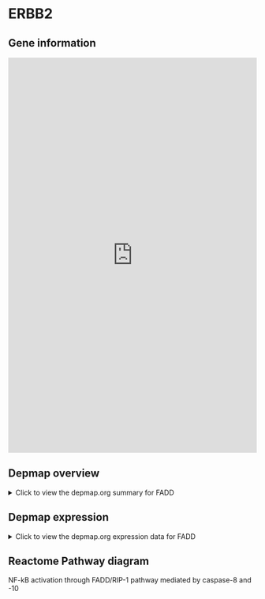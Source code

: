 <h1>ERBB2</h1>

<h2>Gene information</h2>
<iframe src="https://depmap.org/portal/gene/FADD?tab=about" style="border:none;width:100%;height:800px"></iframe>

<h2>Depmap overview</h2>
<details>
  <summary>Click to view the depmap.org summary for FADD</summary>
  <iframe src="https://depmap.org/portal/gene/FADD?tab=overview" style="border:none;width:100%;height:800px"></iframe>
</details>

<h2>Depmap expression</h2>
<details>
  <summary>Click to view the depmap.org expression data for FADD</summary>
  <iframe src="https://depmap.org/portal/gene/FADD?tab=characterization" style="border:none;width:100%;height:800px"></iframe>
</details>



<h2>Reactome Pathway diagram</h2>
NF-kB activation through FADD/RIP-1 pathway mediated by caspase-8 and -10
<div id="diagramHolder"></div>

<script>
    //Creating the Reactome Diagram widget
    //Take into account a proxy needs to be set up in your server side pointing to www.reactome.org
    function onReactomeDiagramReady(){  //This function is automatically called when the widget code is ready to be used
        var diagram = Reactome.Diagram.create({
            "placeHolder" : "diagramHolder",
            "width" : 900,
            "height" : 500
        });

        //Initialising it to the "Hemostasis" pathway
        diagram.loadDiagram("R-HSA-933543");

        //Adding different listeners

        diagram.onDiagramLoaded(function (loaded) {
            console.info("Loaded ", loaded);
            diagram.flagItems("BAD");
	    diagram.flagItems("Q92934");
            if (loaded == "R-HSA-933543") diagram.selectItem("R-HSA-933543");
        });

     }
</script>



